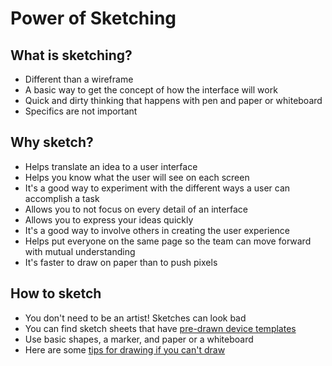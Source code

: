 # Power of Sketching

## What is sketching?
* Different than a wireframe
* A basic way to get the concept of how the interface will work
* Quick and dirty thinking that happens with pen and paper or whiteboard
* Specifics are not important
  
## Why sketch?

* Helps translate an idea to a user interface
* Helps you know what the user will see on each screen
* It's a good way to experiment with the different ways a user can accomplish a task
* Allows you to not focus on every detail of an interface
* Allows you to express your ideas quickly
* It's a good way to involve others in creating the user experience
* Helps put everyone on the same page so the team can move forward with mutual understanding
* It's faster to draw on paper than to push pixels

## How to sketch
* You don't need to be an artist! Sketches can look bad 
* You can find sketch sheets that have [pre-drawn device templates](https://www.sketchize.com/)
* Use basic shapes, a marker, and paper or a whiteboard
* Here are some [tips for drawing if you can't draw](https://www.nngroup.com/articles/draw-wireframe-even-if-you-cant-draw/) 
